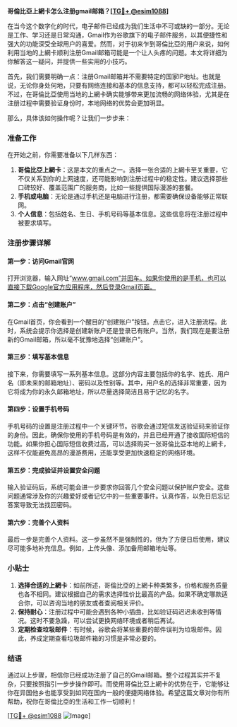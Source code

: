 **哥倫比亞上網卡怎么注册gmail邮箱？[[TG💪+ @esim1088](https://t.me/s/esim1088)]**

在当今这个数字化的时代，电子邮件已经成为我们生活中不可或缺的一部分。无论是工作、学习还是日常沟通，Gmail作为谷歌旗下的电子邮件服务，以其便捷性和强大的功能深受全球用户的喜爱。然而，对于初来乍到哥倫比亞的用户来说，如何利用当地的上網卡顺利注册Gmail邮箱可能是一个让人头疼的问题。本文将详细为你解答这一疑问，并提供一些实用的小技巧。

首先，我们需要明确一点：注册Gmail邮箱并不需要特定的国家IP地址。也就是说，无论你身处何地，只要有网络连接和基本的信息支持，都可以轻松完成注册。不过，在哥倫比亞使用当地的上網卡确实能够带来更加流畅的网络体验，尤其是在注册过程中需要验证身份时，本地网络的优势会更加明显。

那么，具体该如何操作呢？让我们一步步来：

### 准备工作

在开始之前，你需要准备以下几样东西：
1. **哥倫比亞上網卡**：这是本文的重点之一。选择一张合适的上網卡至关重要，它不仅关系到你的上网速度，还可能影响到注册过程中的稳定性。建议选择那些口碑较好、覆盖范围广的服务商，比如一些提供国际漫游的套餐。
2. **手机或电脑**：无论是通过手机还是电脑进行注册，都需要确保设备能够正常联网。
3. **个人信息**：包括姓名、生日、手机号码等基本信息。这些信息将在注册过程中被要求填写。

### 注册步骤详解

#### 第一步：访问Gmail官网

打开浏览器，输入网址“www.gmail.com”并回车。如果你使用的是手机，也可以直接下载Google官方应用程序，然后登录Gmail页面。

#### 第二步：点击“创建账户”

在Gmail首页，你会看到一个醒目的“创建账户”按钮。点击它，进入注册流程。此时，系统会提示你选择是创建新账户还是登录已有账户。当然，我们现在是要注册新的Gmail邮箱，所以毫不犹豫地选择“创建账户”。

#### 第三步：填写基本信息

接下来，你需要填写一系列基本信息。这部分内容主要包括你的名字、姓氏、用户名（即未来的邮箱地址）、密码以及性别等。其中，用户名的选择非常重要，因为它将成为你的永久邮箱地址，所以尽量选择简洁且易于记忆的名字。

#### 第四步：设置手机号码

手机号码的设置是注册过程中一个关键环节。谷歌会通过短信发送验证码来验证你的身份。因此，确保你使用的手机号码是有效的，并且已经开通了接收国际短信的功能。如果你担心国际短信收费过高，可以选择购买一张哥倫比亞本地的上網卡，这样不仅能避免高昂的漫游费用，还能享受更加快速稳定的网络环境。

#### 第五步：完成验证并设置安全问题

输入验证码后，系统可能会进一步要求你回答几个安全问题以保护账户安全。这些问题通常涉及你的兴趣爱好或者记忆中的一些重要事件。认真作答，以免日后忘记答案导致无法找回密码。

#### 第六步：完善个人资料

最后一步是完善个人资料。这一步虽然不是强制性的，但为了方便日后使用，建议尽可能多地补充信息。例如，上传头像、添加备用邮箱地址等。

### 小贴士

1. **选择合适的上網卡**：如前所述，哥倫比亞的上網卡种类繁多，价格和服务质量也各不相同。建议根据自己的需求选择性价比最高的产品。如果不确定哪款适合你，可以咨询当地的朋友或者查阅相关评价。
2. **保持耐心**：注册过程中可能会遇到各种小插曲，比如验证码迟迟未收到等情况。这时不要急躁，可以尝试更换网络环境或者稍后再试。
3. **定期检查垃圾邮件**：有时候，谷歌会将某些重要的邮件误判为垃圾邮件。因此，养成定期查看垃圾邮件箱的习惯是非常必要的。

### 结语

通过以上步骤，相信你已经成功注册了自己的Gmail邮箱。整个过程其实并不复杂，只要按照指引一步步操作即可。而使用哥倫比亞上網卡的优势在于，它能够让你在异国他乡也能享受到如同在国内一般的便捷网络体验。希望这篇文章对你有所帮助，祝你在哥倫比亞的生活和工作一切顺利！

[[TG💪+ @esim1088](https://t.me/s/esim1088) ![Image](https://i.postimg.cc/4NQfJmqS/Snipaste-2025-05-13-00-14-12.png)]